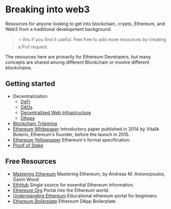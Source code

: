 # Breaking into web3
Resources for anyone looking to get into blockchain, crypto, Ethereum, and Web3 from a traditional development background.
> :star: this if you find it useful. Feel free to add more resources by creating a Pull request.

The resources here are primarily for Ethereum Developers, but many concepts are shared among different Blockchain or involve different blockchains.

## Getting started

* Decentralization
  - [DeFi](https://blog.coinbase.com/a-beginners-guide-to-decentralized-finance-defi-574c68ff43c4)
  - [DAOs](https://www.investopedia.com/tech/what-dao/)
  - [Decentralized Web Infrastructure](https://www.youtube.com/watch?v=j2rXJLW_93o)
  - [DApps](https://github.com/bekatom/awesome-ethereum#dapps)
* [Blockchain Trilemma](https://medium.com/certik/the-blockchain-trilemma-decentralized-scalable-and-secure-e9d8c41a87b3)
* [Ethereum Whitepaper](https://ethereum.org/en/whitepaper/) Introductory paper published in 2014 by Vitalik Buterin, Ethereum's founder, before the launch in 2015.
* [Ethereum Yellowpaper](https://ethereum.github.io/yellowpaper/paper.pdf) Ethereum's formal specification.
* [Proof of Stake](https://ethereum.org/en/developers/docs/consensus-mechanisms/pos/)

## Free Resources

* [Mastering Ethereum](https://github.com/ethereumbook/ethereumbook) Mastering Ethereum, by Andreas M. Antonopoulos, Gavin Wood
* [EthHub](https://docs.ethhub.io) Single source for essential Ethereum information.
* [Ethereum Org](https://ethereum.org/en/) Portal into the Ethereum world.
* [Understanding Ethereum](https://education.district0x.io/general-topics/understanding-ethereum/) Educational ethereum portal for beginners.
* [Ethereum Boilerplate](https://github.com/ethereum-boilerplate/ethereum-boilerplate) Ethereum DApp Boilerplate.
